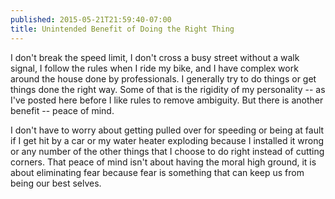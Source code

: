 ```yaml
---
published: 2015-05-21T21:59:40-07:00
title: Unintended Benefit of Doing the Right Thing
---
```

I don't break the speed limit, I don't cross a busy street without a walk signal, I follow the rules when I ride my bike, and I have complex work around the house done by professionals. I generally try to do things or get things done the right way. Some of that is the rigidity of my personality -- as I've posted here before I like rules to remove ambiguity. But there is another benefit -- peace of mind.

I don't have to worry about getting pulled over for speeding or being at fault if I get hit by a car or my water heater exploding because I installed it wrong or any number of the other things that I choose to do right instead of cutting corners. That peace of mind isn't about having the moral high ground, it is about eliminating fear because fear is something that can keep us from being our best selves.